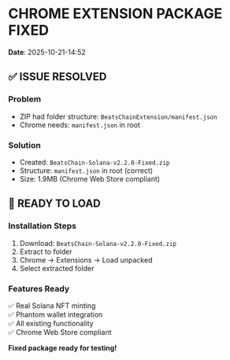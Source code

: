 # CHROME EXTENSION PACKAGE FIXED
**Date**: 2025-10-21-14:52

## ✅ ISSUE RESOLVED

### Problem
- ZIP had folder structure: `BeatsChainExtension/manifest.json`
- Chrome needs: `manifest.json` in root

### Solution
- Created: `BeatsChain-Solana-v2.2.0-Fixed.zip`
- Structure: `manifest.json` in root (correct)
- Size: 1.9MB (Chrome Web Store compliant)

## 🚀 READY TO LOAD

### Installation Steps
1. Download: `BeatsChain-Solana-v2.2.0-Fixed.zip`
2. Extract to folder
3. Chrome → Extensions → Load unpacked
4. Select extracted folder

### Features Ready
✅ Real Solana NFT minting  
✅ Phantom wallet integration  
✅ All existing functionality  
✅ Chrome Web Store compliant  

**Fixed package ready for testing!**